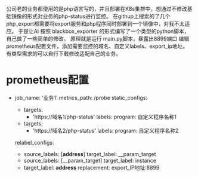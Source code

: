 公司老的业务都使用的是php语言写的，并且部署在K8s集群中，想通过不修改基础镜像的形式对业务的php-status进行监控。
在githup上搜索的了几个php_export都需要将export服务和php程序同时部署到一个镜像中，对我不太适应。
于是让AI 按照 blackbox_exporter 的形式编写了一个类型的python脚本，自己做了一些简单的修改。
原理就是运行 main.py脚本，暴露出8899端口
编辑prometheus配置文件，添加需要监控的域名、自定义labels、export_ip地址。
有类型需求的可以自行下载修改适配自己的业务。
# prometheus配置
  - job_name: '业务1'
    metrics_path: /probe
    static_configs:
      - targets:
        - 'https://域名1/php-status'
        labels:
          program: 自定义程序名称1
      - targets:
        - 'https://域名2/php-status'
        labels:
          program: 自定义程序名称2


    relabel_configs:
      - source_labels: [__address__]
        target_label: __param_target
      - source_labels: [__param_target]
        target_label: instance
      - target_label: __address__
        replacement: export_IP地址:8899

          

